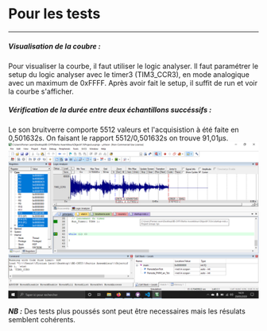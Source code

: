 # Pour les tests
---
##### Visualisation de la coubre :  

Pour visualiser la courbe, il faut utiliser le logic analyser.
Il faut paramétrer le setup du logic analyser avec le timer3 (TIM3_CCR3), en mode analogique avec un maximum
de 0xFFFF. 
Après avoir fait le setup, il suffit de run et voir la courbe s'afficher.

##### Vérification de la durée entre deux échantillons succéssifs  :
Le son bruitverre comporte 5512 valeurs et l'acquisistion à été faite en 0,501632s.
On faisant le rapport 5512/0,501632s on trouve 91,01μs.
![center](resultat.png)



***NB :*** Des tests plus poussés sont peut être necessaires mais les résulats semblent cohérents.